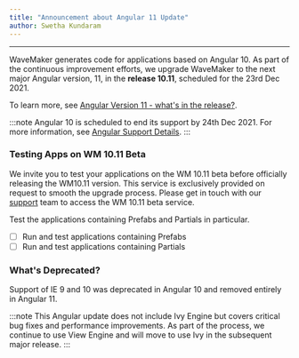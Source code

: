 ```yaml
---
title: "Announcement about Angular 11 Update"
author: Swetha Kundaram
---
```

---

WaveMaker generates code for applications based on Angular 10. As part of the continuous improvement efforts, we upgrade WaveMaker to the next major Angular version, 11, in the **release 10.11**, scheduled for the 23rd Dec 2021. 

To learn more, see [Angular Version 11 - what's in the release?](https://blog.angular.io/version-11-of-angular-now-available-74721b7952f7).

:::note
Angular 10 is scheduled to end its support by 24th Dec 2021. For more information, see [Angular Support Details](https://angular.io/guide/releases#support-policy-and-schedule).
:::

<!--truncate-->

### Testing Apps on WM 10.11 Beta

We invite you to test your applications on the WM 10.11 beta before officially releasing the WM10.11 version. This service is exclusively provided on request to smooth the upgrade process. Please get in touch with our [support](mailto:support@wavemaker.com) team to access the WM 10.11 beta service.

Test the applications containing Prefabs and Partials in particular. 

- [ ] Run and test applications containing Prefabs
- [ ] Run and test applications containing Partials

### What's Deprecated?

Support of IE 9 and 10 was deprecated in Angular 10 and removed entirely in Angular 11. 

:::note
This Angular update does not include Ivy Engine but covers critical bug fixes and performance improvements. As part of the process, we continue to use View Engine and will move to use Ivy in the subsequent major release.
:::